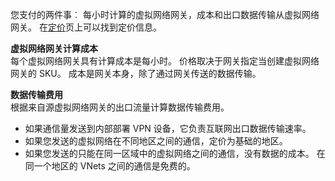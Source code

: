您支付的两件事︰ 每小时计算的虚拟网络网关，成本和出口数据传输从虚拟网络网关。 在[定价](https://azure.microsoft.com/pricing/details/vpn-gateway)页上可以找到定价信息。

**虚拟网络网关计算成本**<br>每个虚拟网络网关具有计算成本是每小时。 价格取决于网关指定当创建虚拟网络网关的 SKU。 成本是网关本身，除了通过网关传送的数据传输。

**数据传输费用**<br>根据来自源虚拟网络网关的出口流量计算数据传输费用。

- 如果通信量发送到内部部署 VPN 设备，它负责互联网出口数据传输速率。
- 如果您发送的虚拟网络在不同地区之间的通信，定价为基础的地区。
- 如果您发送的只能在同一区域中的虚拟网络之间的通信，没有数据的成本。 在同一个地区的 VNets 之间的通信是免费的。